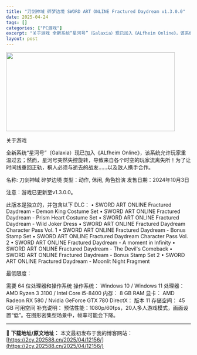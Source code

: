 ```yaml
---
title: "刀剑神域 碎梦边境 SWORD ART ONLINE Fractured Daydream v1.3.0.0"
date: 2025-04-24
tags: []
categories: ["PC游戏"]
excerpt: "关于游戏 全新系统“星河号”（Galaxia）现已加入《ALfheim Online》，该系统允许玩家重温过去；然而，星河号突然失控旋转，导致来自各个时空的玩家流离失所！为了让时间线重回正轨，桐人必须与逝去的战友……以及敌人携手合作。 名称: 刀剑神域 碎梦边境 类型：动作, 休闲, 角色扮演 发售&hellip;"
layout: post
---
```


<img class="aligncenter size-full wp-image-12147" src="https://2cy.202588.cn/wp-content/uploads/2025/04/2025042407441269.webp" alt="" width="460" height="215" />

关于游戏

全新系统“星河号”（Galaxia）现已加入《ALfheim Online》，该系统允许玩家重温过去；然而，星河号突然失控旋转，导致来自各个时空的玩家流离失所！为了让时间线重回正轨，桐人必须与逝去的战友……以及敌人携手合作。

名称: 刀剑神域 碎梦边境
类型：动作, 休闲, 角色扮演
发售日期：2024年10月3日

注意：游戏已更新至v1.3.0.0。

此版本是独立的，并包含以下 DLC：
• SWORD ART ONLINE Fractured Daydream - Demon King Costume Set
• SWORD ART ONLINE Fractured Daydream - Prism Heart Costume Set
• SWORD ART ONLINE Fractured Daydream - Wild Joker Dress
• SWORD ART ONLINE Fractured Daydream Character Pass Vol. 1
• SWORD ART ONLINE Fractured Daydream - Bonus Stamp Set
• SWORD ART ONLINE Fractured Daydream Character Pass Vol. 2
• SWORD ART ONLINE Fractured Daydream - A moment in Infinity
• SWORD ART ONLINE Fractured Daydream - The Devil's Comeback
• SWORD ART ONLINE Fractured Daydream - Bonus Stamp Set 2
• SWORD ART ONLINE Fractured Daydream - Moonlit Night Fragment

最低限度：

需要 64 位处理器和操作系统
操作系统： Windows 10 / Windows 11
处理器： AMD Ryzen 3 3100 / Intel Core i5-8400
内存： 8 GB RAM
显卡： AMD Radeon RX 580 / Nvidia GeForce GTX 780
DirectX： 版本 11
存储空间： 45 GB 可用空间
补充说明： 预估性能：1080p/60fps，20人多人游戏模式，画面设置“低”。在图形密集型场景中，帧率可能会下降。

---
📖 **下载地址/原文地址：** 本文最初发布于我的博客网站：[https://2cy.202588.cn/2025/04/12156/](https://2cy.202588.cn/2025/04/12156/)
